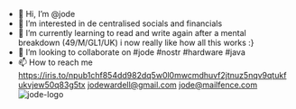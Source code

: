 - 👋 Hi, I’m @jode
- 👀 I’m interested in de centralised socials and financials 
- 🌱 I’m currently learning to read and write again after a mental breakdown (49/M/GL1/UK) i now really like how all this works :}
- 💞️ I’m looking to collaborate on #jode #nostr #hardware #java 
- 📫 How to reach me https://iris.to/npub1chf854dd982dq5w0l0mwcmdhuvf2jtnuz5nqv9qtukfukvjew50q83g5tx jodewardell@gmail.com jode@mailfence.com
![jode-logo](https://github.com/jodewardell/jodewardell/assets/141594451/ae692bbc-c8bc-4b6a-b215-eba84d2ea770)

<!---
jodewardell/jodewardell is a ✨ special ✨ repository because its `README.md` (this file) appears on your GitHub profile.
You can click the Preview link to take a look at your changes.
--->
